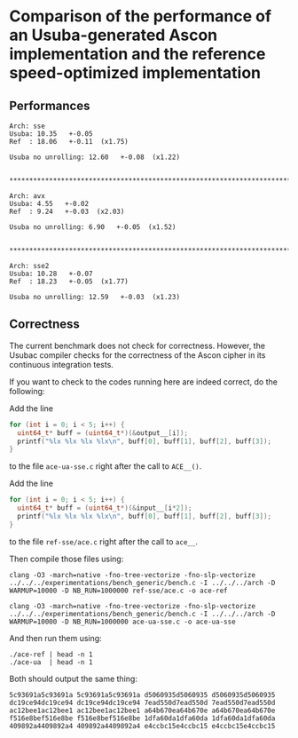 Comparison of the performance of an Usuba-generated Ascon implementation and the reference speed-optimized implementation
===

## Performances

```
Arch: sse
Usuba: 10.35   +-0.05
Ref  : 18.06   +-0.11  (x1.75)

Usuba no unrolling: 12.60   +-0.08  (x1.22)


********************************************************************************

Arch: avx
Usuba: 4.55   +-0.02
Ref  : 9.24   +-0.03  (x2.03)

Usuba no unrolling: 6.90   +-0.05  (x1.52)


********************************************************************************

Arch: sse2
Usuba: 10.28   +-0.07
Ref  : 18.23   +-0.05  (x1.77)

Usuba no unrolling: 12.59   +-0.03  (x1.23)
```

## Correctness

The current benchmark does not check for correctness. However, the
Usubac compiler checks for the correctness of the Ascon cipher in its
continuous integration tests.

If you want to check to the codes running here are indeed correct, do
the following:

Add the line 
  
  ```c
  for (int i = 0; i < 5; i++) {
    uint64_t* buff = (uint64_t*)(&output__[i]);
    printf("%lx %lx %lx %lx\n", buff[0], buff[1], buff[2], buff[3]);
  }
  ```
  
to the file `ace-ua-sse.c` right after the call to `ACE__()`. 
  
Add the line 

  ```c
  for (int i = 0; i < 5; i++) {
    uint64_t* buff = (uint64_t*)(&input__[i*2]);
    printf("%lx %lx %lx %lx\n", buff[0], buff[1], buff[2], buff[3]);
  }
  ```
  
to the file `ref-sse/ace.c` right after the call to `ace__`.
  
Then compile those files using:

  ```
  clang -O3 -march=native -fno-tree-vectorize -fno-slp-vectorize ../../../experimentations/bench_generic/bench.c -I ../../../arch -D WARMUP=10000 -D NB_RUN=1000000 ref-sse/ace.c -o ace-ref
  
  clang -O3 -march=native -fno-tree-vectorize -fno-slp-vectorize ../../../experimentations/bench_generic/bench.c -I ../../../arch -D WARMUP=10000 -D NB_RUN=1000000 ace-ua-sse.c -o ace-ua-sse
  ```

And then run them using:

  ```
  ./ace-ref | head -n 1
  ./ace-ua  | head -n 1
  ```

Both should output the same thing:

  ```
  5c93691a5c93691a 5c93691a5c93691a d5060935d5060935 d5060935d5060935
  dc19ce94dc19ce94 dc19ce94dc19ce94 7ead550d7ead550d 7ead550d7ead550d
  ac12bee1ac12bee1 ac12bee1ac12bee1 a64b670ea64b670e a64b670ea64b670e
  f516e8bef516e8be f516e8bef516e8be 1dfa60da1dfa60da 1dfa60da1dfa60da
  409892a4409892a4 409892a4409892a4 e4ccbc15e4ccbc15 e4ccbc15e4ccbc15
  ```
